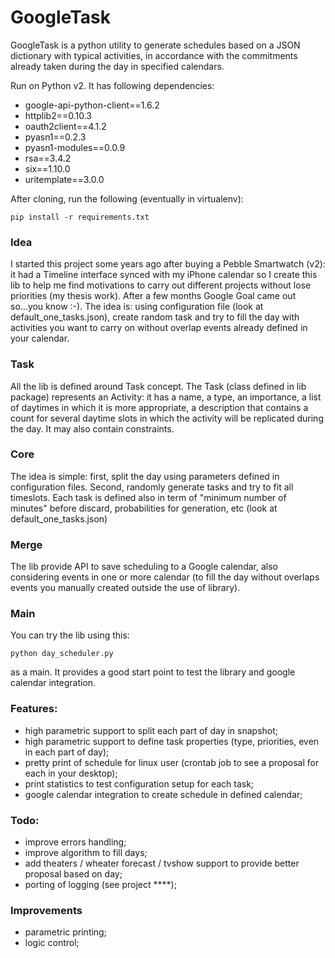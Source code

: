 # GoogleTask

GoogleTask is a python utility to generate schedules based on a JSON dictionary with typical activities, in accordance with the commitments already taken during the day in specified calendars.

Run on Python v2. It has following dependencies:

- google-api-python-client==1.6.2
- httplib2==0.10.3
- oauth2client==4.1.2
- pyasn1==0.2.3
- pyasn1-modules==0.0.9
- rsa==3.4.2
- six==1.10.0
- uritemplate==3.0.0

After cloning, run the following (eventually in virtualenv):

```shell
pip install -r requirements.txt
```

### Idea

I started this project some years ago after buying a Pebble Smartwatch (v2): it had a Timeline interface synced with my iPhone calendar so I create this lib to help me find motivations to carry out different projects without lose priorities (my thesis work). After a few months Google Goal came out so...you know :-). The idea is: using configuration file (look at default\_one\_tasks.json), create random task and try to fill the day with activities you want to carry on without overlap events already defined in your calendar.

### Task

All the lib is defined around Task concept. The Task (class defined in lib package) represents an Activity: it has a name, a type, an importance, a list of daytimes in which it is more appropriate, a description that contains a count for several daytime slots in which the activity will be replicated during the day. It may also contain constraints.

### Core

The idea is simple: first, split the day using parameters defined in configuration files. Second, randomly generate tasks and try to fit all timeslots. Each task is defined also in term of "minimum number of minutes" before discard, probabilities for generation, etc (look at default\_one\_tasks.json)

### Merge

The lib provide API to save scheduling to a Google calendar, also considering events in one or more calendar (to fill the day without overlaps events you manually created outside the use of library).

### Main

You can try the lib using this:

```shell
python day_scheduler.py
```

as a main. It provides a good start point to test the library and google calendar integration.

### Features:
- high parametric support to split each part of day in snapshot;
- high parametric support to define task properties (type, priorities, even in each part of day);
- pretty print of schedule for linux user (crontab job to see a proposal for each in your desktop);
- print statistics to test configuration setup for each task;
- google calendar integration to create schedule in defined calendar;

### Todo:
- improve errors handling;
- improve algorithm to fill days;
- add theaters / wheater forecast / tvshow support to provide better proposal based on day;
- porting of logging (see project ****);

### Improvements
- parametric printing;
- logic control;